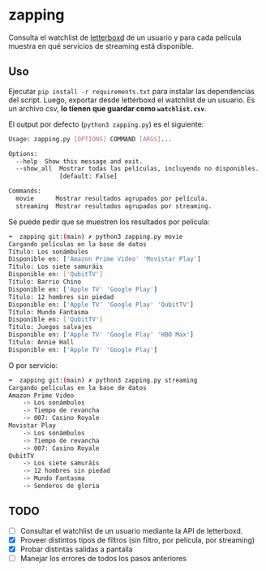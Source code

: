 # zapping

Consulta el watchlist de [letterboxd](https://www.letterboxd.com) de un usuario y para cada película muestra en qué servicios de streaming está disponible.

## Uso

Ejecutar `pip install -r requirements.txt` para instalar las dependencias del script. Luego, exportar desde letterboxd el watchlist de un usuario. Es un archivo csv, **lo tienen que guardar como `watchlist.csv`**.

El output por defecto (`python3 zapping.py`) es el siguiente:

```bash
Usage: zapping.py [OPTIONS] COMMAND [ARGS]...

Options:
  --help  Show this message and exit.
  --show_all  Mostrar todas las películas, incluyendo no disponibles.
              [default: False]

Commands:
  movie      Mostrar resultados agrupados por película.
  streaming  Mostrar resultados agrupados por streaming.
```

Se puede pedir que se muestren los resultados por película:

```bash
➜  zapping git:(main) ✗ python3 zapping.py movie
Cargando películas en la base de datos
Título: Los sonámbulos
Disponible en: ['Amazon Prime Video' 'Movistar Play']
Título: Los siete samuráis
Disponible en: ['QubitTV']
Título: Barrio Chino
Disponible en: ['Apple TV' 'Google Play']
Título: 12 hombres sin piedad
Disponible en: ['Apple TV' 'Google Play' 'QubitTV']
Título: Mundo Fantasma
Disponible en: ['QubitTV']
Título: Juegos salvajes
Disponible en: ['Apple TV' 'Google Play' 'HBO Max']
Título: Annie Hall
Disponible en: ['Apple TV' 'Google Play']
```

O por servicio:
```bash
➜  zapping git:(main) ✗ python3 zapping.py streaming
Cargando películas en la base de datos
Amazon Prime Video
    -> Los sonámbulos
    -> Tiempo de revancha
    -> 007: Casino Royale
Movistar Play
    -> Los sonámbulos
    -> Tiempo de revancha
    -> 007: Casino Royale
QubitTV
    -> Los siete samuráis
    -> 12 hombres sin piedad
    -> Mundo Fantasma
    -> Senderos de gloria
```

## TODO
- [ ] Consultar el watchlist de un usuario mediante la API de letterboxd.
- [x] Proveer distintos tipos de filtros (sin filtro, por película, por streaming)
- [x] Probar distintas salidas a pantalla
- [ ] Manejar los errores de todos los pasos anteriores